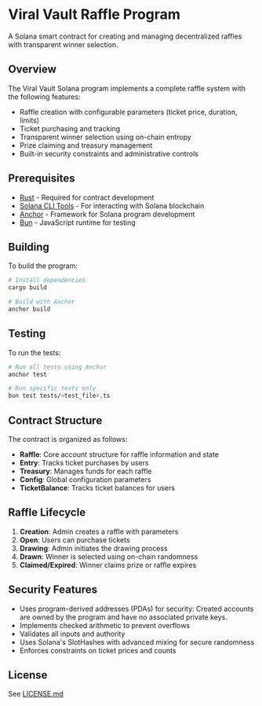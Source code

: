# Viral Vault Raffle Program

A Solana smart contract for creating and managing decentralized raffles with transparent winner selection.

## Overview

The Viral Vault Solana program implements a complete raffle system with the following features:

- Raffle creation with configurable parameters (ticket price, duration, limits)
- Ticket purchasing and tracking
- Transparent winner selection using on-chain entropy
- Prize claiming and treasury management
- Built-in security constraints and administrative controls

## Prerequisites

- [Rust](https://www.rust-lang.org/tools/install) - Required for contract development
- [Solana CLI Tools](https://docs.solana.com/cli/install-solana-cli-tools) - For interacting with Solana blockchain
- [Anchor](https://www.anchor-lang.com/docs/installation) - Framework for Solana program development
- [Bun](https://bun.sh/) - JavaScript runtime for testing

## Building

To build the program:

```bash
# Install dependencies
cargo build

# Build with Anchor
anchor build
```

## Testing

To run the tests:

```bash
# Run all tests using Anchor
anchor test

# Run specific tests only
bun test tests/<test_file>.ts
```

## Contract Structure

The contract is organized as follows:

- **Raffle**: Core account structure for raffle information and state
- **Entry**: Tracks ticket purchases by users
- **Treasury**: Manages funds for each raffle
- **Config**: Global configuration parameters
- **TicketBalance**: Tracks ticket balances for users

## Raffle Lifecycle

1. **Creation**: Admin creates a raffle with parameters
2. **Open**: Users can purchase tickets 
3. **Drawing**: Admin initiates the drawing process
4. **Drawn**: Winner is selected using on-chain randomness
5. **Claimed/Expired**: Winner claims prize or raffle expires

## Security Features

- Uses program-derived addresses (PDAs) for security: Created accounts are owned by the program and have no associated private keys.
- Implements checked arithmetic to prevent overflows
- Validates all inputs and authority
- Uses Solana's SlotHashes with advanced mixing for secure randomness
- Enforces constraints on ticket prices and counts

## License

See [LICENSE.md](LICENSE.md)